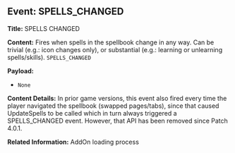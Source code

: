 ## Event: SPELLS_CHANGED

**Title:** SPELLS CHANGED

**Content:**
Fires when spells in the spellbook change in any way. Can be trivial (e.g.: icon changes only), or substantial (e.g.: learning or unlearning spells/skills).
`SPELLS_CHANGED`

**Payload:**
- `None`

**Content Details:**
In prior game versions, this event also fired every time the player navigated the spellbook (swapped pages/tabs), since that caused UpdateSpells to be called which in turn always triggered a SPELLS_CHANGED event. However, that API has been removed since Patch 4.0.1.

**Related Information:**
AddOn loading process